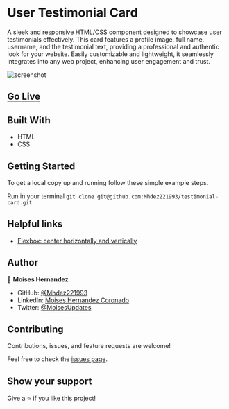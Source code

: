 # User Testimonial Card

A sleek and responsive HTML/CSS component designed to showcase user testimonials effectively. This card features a profile image, full name, username, and the testimonial text, providing a professional and authentic look for your website. Easily customizable and lightweight, it seamlessly integrates into any web project, enhancing user engagement and trust.

![screenshot](./screenshot.png)

## [Go Live](https://mhdez221993.github.io/portfolio/)

## Built With

- HTML
- CSS

## Getting Started

To get a local copy up and running follow these simple example steps.

Run in your terminal `git clone git@github.com:Mhdez221993/testimonial-card.git`

## Helpful links

- [Flexbox: center horizontally and vertically](https://stackoverflow.com/questions/19026884/flexbox-center-horizontally-and-vertically)

## Author

👤 **Moises Hernandez**

- GitHub: [@Mhdez221993](https://github.com/Mhdez221993)
- LinkedIn: [Moises Hernandez Coronado](https://www.linkedin.com/in/moises-hdez-coronado/)
- Twitter: [@MoisesUpdates](https://twitter.com/MoisesUpdates)

## Contributing

Contributions, issues, and feature requests are welcome!

Feel free to check the [issues page](https://github.com/Mhdez221993/testimonial-card/issues).

## Show your support

Give a ⭐️ if you like this project!
